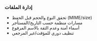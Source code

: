 ### إدارة الملفات

- تحقق النوع والحجم قبل الحفظ (MIME/size)
- مسارات منظمة حسب التاريخ/المستأجر
- أسماء آمنة وعدم الثقة بالاسم المرفوع
- تنظيف دوري للمؤقت/غير المرجعي